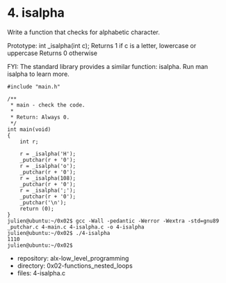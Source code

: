 # 4. isalpha



Write a function that checks for alphabetic character. 

Prototype: int _isalpha(int c);
Returns 1 if c is a letter, lowercase or uppercase
Returns 0 otherwise

FYI: The standard library provides a similar function: isalpha. Run man isalpha to learn more.
```julien@ubuntu:~/0x02$ cat 4-main.c 
#include "main.h"

/**
 * main - check the code.
 *
 * Return: Always 0.
 */
int main(void)
{
    int r;

    r = _isalpha('H');
    _putchar(r + '0');
    r = _isalpha('o');
    _putchar(r + '0');
    r = _isalpha(108);
    _putchar(r + '0');
    r = _isalpha(';');
    _putchar(r + '0');
    _putchar('\n');
    return (0);
}
julien@ubuntu:~/0x02$ gcc -Wall -pedantic -Werror -Wextra -std=gnu89 _putchar.c 4-main.c 4-isalpha.c -o 4-isalpha
julien@ubuntu:~/0x02$ ./4-isalpha 
1110
julien@ubuntu:~/0x02$ 
```


 - repository: alx-low_level_programming
 - directory: 0x02-functions_nested_loops
 - files: 4-isalpha.c
